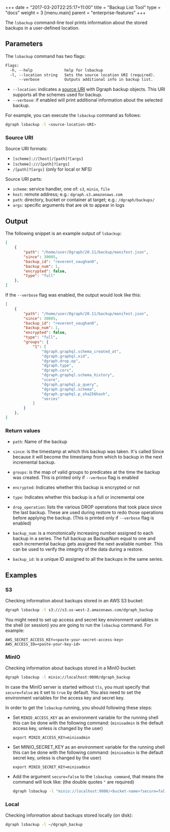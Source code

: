 +++
date = "2017-03-20T22:25:17+11:00"
title = "Backup List Tool"
type = "docs"
weight = 3
[menu.main]
    parent = "enterprise-features"
+++

The `lsbackup` command-line tool prints information about the stored backups in a user-defined location.

## Parameters

The `lsbackup` command has two flags:

```txt
Flags:
  -h, --help              help for lsbackup
  -l, --location string   Sets the source location URI (required).
      --verbose           Outputs additional info in backup list.
```

- `--location`: indicates a [source URI](#source-uri) with Dgraph backup objects. This URI supports all the schemes used for backup.
- `--verbose`: if enabled will print additional information about the selected backup.

For example, you can execute the `lsbackup` command as follows:

```sh
dgraph lsbackup -l <source-location-URI>
```

### Source URI

Source URI formats:

- `[scheme]://[host]/[path]?[args]`
- `[scheme]:///[path]?[args]`
- `/[path]?[args]` (only for local or NFS)

Source URI parts:

- `scheme`: service handler, one of: `s3`, `minio`, `file`
- `host`: remote address; e.g.: `dgraph.s3.amazonaws.com`
- `path`: directory, bucket or container at target; e.g.: `/dgraph/backups/`
- `args`: specific arguments that are ok to appear in logs

## Output

The following snippet is an example output of `lsbackup`:

```json
[
	{
		"path": "/home/user/Dgraph/20.11/backup/manifest.json",
		"since": 30005,
		"backup_id": "reverent_vaughan0",
		"backup_num": 1,
		"encrypted": false,
		"type": "full"
	},
]
```

If the `--verbose` flag was enabled, the output would look like this:

```json
[
    {
        "path": "/home/user/Dgraph/20.11/backup/manifest.json",
        "since": 30005,
        "backup_id": "reverent_vaughan0",
        "backup_num": 1,
        "encrypted": false,
        "type": "full",
        "groups": {
            "1": [
                "dgraph.graphql.schema_created_at",
                "dgraph.graphql.xid",
                "dgraph.drop.op",
                "dgraph.type",
                "dgraph.cors",
                "dgraph.graphql.schema_history",
                "score",
                "dgraph.graphql.p_query",
                "dgraph.graphql.schema",
                "dgraph.graphql.p_sha256hash",
                "series"
            ]
        }
    },
]
```

### Return values

- `path`: Name of the backup

- `since`:  is the timestamp at which this backup was taken. It's called Since because it will become the timestamp from which to backup in the next   incremental backup.

- `groups`: is the map of valid groups to predicates at the time the backup was created. This is printed only if `--verbose` flag is enabled

- `encrypted`: Indicates whether this backup is encrypted or not

- `type`: Indicates whether this backup is a full or incremental one

- `drop_operation`: lists the various DROP operations that took place since the last backup.  These are used during restore to redo those operations before applying the backup. (This is printed only if `--verbose` flag is enabled)

- `backup_num`: is a monotonically increasing number assigned to each backup in  a series. The full backup as BackupNum equal to one and each incremental  backup gets assigned the next available number. This can be used to verify the integrity of the data during a restore.

- `backup_id`: is a unique ID assigned to all the backups in the same series.


## Examples

### S3

Checking information about backups stored in an AWS S3 bucket:

```sh
dgraph lsbackup -l s3:///s3.us-west-2.amazonaws.com/dgraph_backup
```

You might need to set up access and secret key environment variables in the shell (or session) you are going to run the `lsbackup` command. For example:
```
AWS_SECRET_ACCESS_KEY=<paste-your-secret-access-key>
AWS_ACCESS_ID=<paste-your-key-id>
```

### MinIO

Checking information about backups stored in a MinIO bucket:

```sh
dgraph lsbackup -l minio://localhost:9000/dgraph_backup
```

In case the MinIO server is started without `tls`, you must specify that `secure=false` as it set to `true` by default. You also need to set the environment variables for the access key and secret key. 

In order to get the `lsbackup` running, you should following these steps:

- Set `MINIO_ACCESS_KEY` as an environment variable for the running shell this can be done with the following command:
  (`minioadmin` is the default access key, unless is changed by the user)

  ```
  export MINIO_ACCESS_KEY=minioadmin
  ```

- Set MINIO_SECRET_KEY as an environment variable for the running shell this can be done with the following command:
  (`minioadmin` is the default secret key, unless is changed by the user)

  ```
  export MINIO_SECRET_KEY=minioadmin
  ```

- Add the argument `secure=false` to the `lsbackup command`, that means the command will look like: (the double quotes `"` are required)

  ```sh
  dgraph lsbackup -l "minio://localhost:9000/<bucket-name>?secure=false"
  ```

### Local

Checking information about backups stored locally (on disk):

```sh
dgraph lsbackup -l ~/dgraph_backup
```
